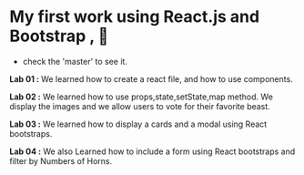 # My first work using React.js and Bootstrap , :unicorn:
- check the 'master' to see it. 


**Lab 01 :**  We learned how to create a react file, and how to use components.

**Lab 02 :** We learned how to use props,state,setState,map method. We display the images and we allow users to vote for their favorite beast.

**Lab 03 :** We learned how to display a cards and a modal using React bootstraps. 

**Lab 04 :** We also Learned how to include a form using React bootstraps and filter by Numbers of Horns.